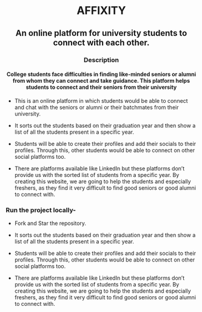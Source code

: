 <h1 align="center">AFFIXITY</h1>


<h2 align=center>An online platform for university students to connect with each other.</h2> 

<h3 align=center>Description</h3> 

<h4 align=center>College students face difficulties in finding like-minded seniors or alumni from whom they can connect and take guidance. This platform helps students to connect and their seniors from their university</h4>


<p align=left>
  
- This is an online platform in which students would be able to connect and chat with the seniors or alumni or their batchmates from their university. 

- It sorts out the students based on their graduation year and then show a list of all the students present in a specific year. 

- Students will be able to create their profiles and add their socials to their profiles.  Through this, other students would be able to connect on other social platforms too.

- There are platforms available like LinkedIn but these platforms don’t provide us with the sorted list of students from a specific year. By creating this website, we are going to help the students and especially freshers, as they find it very difficult to find good seniors or good alumni to connect with.
</p> 

<h3 align=left>Run the project locally-</h3> 
<p align=left>
  
- Fork and Star the repository.

- It sorts out the students based on their graduation year and then show a list of all the students present in a specific year. 

- Students will be able to create their profiles and add their socials to their profiles.  Through this, other students would be able to connect on other social platforms too.

- There are platforms available like LinkedIn but these platforms don’t provide us with the sorted list of students from a specific year. By creating this website, we are going to help the students and especially freshers, as they find it very difficult to find good seniors or good alumni to connect with.
</p> 
